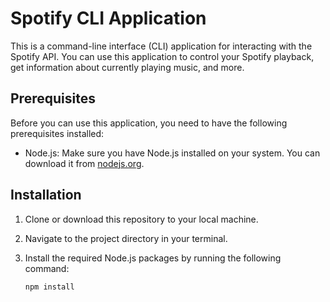 # Spotify CLI Application

This is a command-line interface (CLI) application for interacting with the Spotify API. You can use this application to control your Spotify playback, get information about currently playing music, and more.

## Prerequisites

Before you can use this application, you need to have the following prerequisites installed:

- Node.js: Make sure you have Node.js installed on your system. You can download it from [nodejs.org](https://nodejs.org/).

## Installation

1. Clone or download this repository to your local machine.

2. Navigate to the project directory in your terminal.

3. Install the required Node.js packages by running the following command:

   ```bash
   npm install